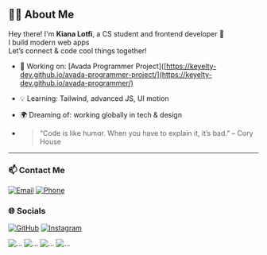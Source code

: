 ## 👩‍💻 About Me

Hey there! I'm **Kiana Lotfi**, a CS student and frontend developer 🎨  
I build modern web apps  
Let’s connect & code cool things together!

- 🔭 Working on: [Avada Programmer Project]([https://keyelty-dev.github.io/avada-programmer-project/](https://keyelty-dev.github.io/avada-programmer/)                
- 💡 Learning: Tailwind, advanced JS, UI motion
- 🌍 Dreaming of: working globally in tech & design
  
- > “Code is like humor. When you have to explain it, it’s bad.” – Cory House

---

### 📫 Contact Me

[![Email](https://img.shields.io/badge/Email-kianalotfi.dev@gmail.com-red?style=for-the-badge&logo=gmail&logoColor=white)](mailto:kianalotfi.dev@gmail.com)
[![Phone](https://img.shields.io/badge/Phone-+989123456789-teal?style=for-the-badge&logo=whatsapp&logoColor=white)](tel:+989123456789)

### 🌐 Socials

[![GitHub](https://img.shields.io/badge/GitHub-keyelty--dev-181717?style=for-the-badge&logo=github&logoColor=white)](https://github.com/keyelty-dev)
[![Instagram](https://img.shields.io/badge/Instagram-kianalotfi__developer-E4405F?style=for-the-badge&logo=instagram&logoColor=white)](https://www.instagram.com/kianalotfi.developer?igsh=ZWN5MmZ3bHVmbHVu)

![...](https://github.com/keyelty-dev/avada-programmer-project/blob/main/website%20pro/assets/image/screenshotone.png?raw=true)
![...](https://github.com/keyelty-dev/avada-programmer-project/blob/main/website%20pro/assets/image/screenshottwo.png?raw=true)
![...](https://github.com/keyelty-dev/avada-programmer-project/blob/main/website%20pro/assets/image/screenshotthree.png?raw=true)
![...](https://github.com/keyelty-dev/avada-programmer-project/blob/main/website%20pro/assets/image/screenshot%20four.png?raw=true)
